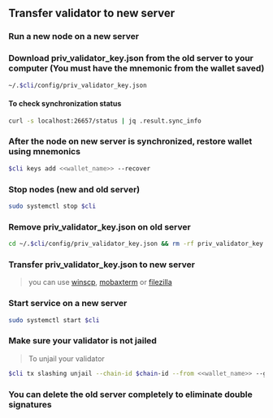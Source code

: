 ## Transfer validator to new server

### Run a new node on a new server

### Download priv_validator_key.json from the old server to your computer (You must have the mnemonic from the wallet saved)
```bash
~/.$cli/config/priv_validator_key.json
```
#### To check synchronization status
```bash
curl -s localhost:26657/status | jq .result.sync_info
```
### After the node on new server is synchronized, restore wallet using mnemonics
```bash
$cli keys add <<wallet_name>> --recover
```
### Stop nodes (new and old server)
```bash
sudo systemctl stop $cli
```
### Remove priv_validator_key.json on old server
```bash
cd ~/.$cli/config/priv_validator_key.json && rm -rf priv_validator_key.json
```
### Transfer priv_validator_key.json to new server
> you can use [winscp](https://winscp.net/eng/download.php), [mobaxterm](https://mobaxterm.mobatek.net/download-home-edition.html) or [filezilla](https://filezilla.ru/)

### Start service on a new server
```bash
sudo systemctl start $cli
```
### Make sure your validator is not jailed
> To unjail your validator
```bash
$cli tx slashing unjail --chain-id $chain-id --from <<wallet_name>> --gas=auto -y
```

### You can delete the old server completely to eliminate double signatures
